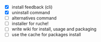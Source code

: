 - [x] install feedback (cli)
- [x] uninstall command
- [ ] alternatives command
- [ ] installer for ruche!
- [ ] write wiki for install, usage and packaging
- [ ] use the cache for packages install